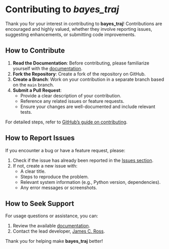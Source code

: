 # Contributing to *bayes_traj*

Thank you for your interest in contributing to **bayes_traj**! Contributions
are encouraged and highly valued, whether they involve reporting issues,
suggesting enhancements, or submitting code improvements.

## How to Contribute
1. **Read the Documentation**: Before contributing, please familiarize yourself with the [documentation](https://acil-bwh.github.io/bayes_traj/index.html).
2. **Fork the Repository**: Create a fork of the repository on GitHub.
3. **Create a Branch**: Work on your contribution in a separate branch based on the `main` branch.
4. **Submit a Pull Request**:
   - Provide a clear description of your contribution.
   - Reference any related issues or feature requests.
   - Ensure your changes are well-documented and include relevant tests.

For detailed steps, refer to [GitHub’s guide on contributing](https://docs.github.com/en/get-started/quickstart/contributing-to-projects).

## How to Report Issues
If you encounter a bug or have a feature request, please:
1. Check if the issue has already been reported in the [Issues section](https://github.com/acil-bwh/bayes_traj/issues).
2. If not, create a new issue with:
   - A clear title.
   - Steps to reproduce the problem.
   - Relevant system information (e.g., Python version, dependencies).
   - Any error messages or screenshots.

## How to Seek Support
For usage questions or assistance, you can:
1. Review the available [documentation](https://acil-bwh.github.io/bayes_traj/index.html).
2. Contact the lead developer, [James C. Ross](mailto:jcross186@gmail.com).

Thank you for helping make **bayes_traj** better!
